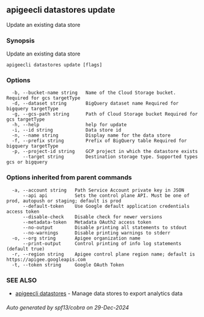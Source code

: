 ## apigeecli datastores update

Update an existing data store

### Synopsis

Update an existing data store

```
apigeecli datastores update [flags]
```

### Options

```
  -b, --bucket-name string   Name of the Cloud Storage bucket. Required for gcs targetType
  -d, --dataset string       BigQuery dataset name Required for bigquery targetType
  -g, --gcs-path string      Path of Cloud Storage bucket Required for gcs targetType
  -h, --help                 help for update
  -i, --id string            Data store id
  -n, --name string          Display name for the data store
  -f, --prefix string        Prefix of BigQuery table Required for bigquery targetType
  -p, --project-id string    GCP project in which the datastore exists
      --target string        Destination storage type. Supported types gcs or bigquery
```

### Options inherited from parent commands

```
  -a, --account string   Path Service Account private key in JSON
      --api api          Sets the control plane API. Must be one of prod, autopush or staging; default is prod
      --default-token    Use Google default application credentials access token
      --disable-check    Disable check for newer versions
      --metadata-token   Metadata OAuth2 access token
      --no-output        Disable printing all statements to stdout
      --no-warnings      Disable printing warnings to stderr
  -o, --org string       Apigee organization name
      --print-output     Control printing of info log statements (default true)
  -r, --region string    Apigee control plane region name; default is https://apigee.googleapis.com
  -t, --token string     Google OAuth Token
```

### SEE ALSO

* [apigeecli datastores](apigeecli_datastores.md)	 - Manage data stores to export analytics data

###### Auto generated by spf13/cobra on 29-Dec-2024
